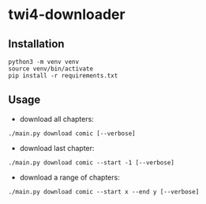 # twi4-downloader

## Installation

```
python3 -m venv venv
source venv/bin/activate
pip install -r requirements.txt
```

## Usage

- download all chapters:

```
./main.py download comic [--verbose]
```

- download last chapter:

```
./main.py download comic --start -1 [--verbose]
```

- download a range of  chapters:

```
./main.py download comic --start x --end y [--verbose]
```

